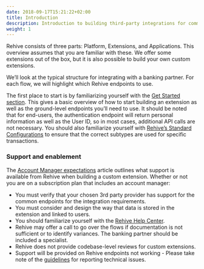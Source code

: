 ```yaml
---
date: 2018-09-17T15:21:22+02:00
title: Introduction
description: Introduction to building third-party integrations for common fintech flows.
weight: 1
---
```

Rehive consists of three parts: Platform, Extensions, and Applications. This overview assumes that you are familiar with these. We offer some extensions out of the box, but it is also possible to build your own custom extensions.  

We’ll look at the typical structure for integrating with a banking partner. For each flow, we will highlight which Rehive endpoints to use.

The first place to start is by familiarizing yourself with the [Get Started section](https://docs.rehive.com/building/get-started/introduction/). This gives a basic overview of how to start building an extension as well as the ground-level endpoints you’ll need to use. It should be noted that for end-users, the authentication endpoint will return personal information as well as the User ID, so in most cases, additional API calls are not necessary. You should also familiarize yourself with [Rehive’s Standard Configurations](https://docs.google.com/document/d/1LdWBY2Oim2EPWv2-ZNKIPXDbnULbSf-DiUfuCw7_zQg/edit#) to ensure that the correct subtypes are used for specific transactions.


### Support and enablement

The [Account Manager expectations](https://rehive.intercom.help/en/collections/2091533-unpacking-rehive-services) article outlines what support is available from Rehive when building a custom extension. Whether or not you are on a subscription plan that includes an account manager:

* You must verify that your chosen 3rd party provider has support for the common endpoints for the integration requirements.
* You must consider and design the way that data is stored in the extension and linked to users.
* You should familiarize yourself with the [Rehive Help Center](https://rehive.intercom.help/en/). 
* Rehive may offer a call to go over the flows if documentation is not sufficient or to identify variances. The banking partner should be included a specialist.
* Rehive does not provide codebase-level reviews for custom extensions.
* Support will be provided on Rehive endpoints not working - Please take note of the [guidelines](https://rehive.intercom.help/en/articles/6229420-reporting-a-technical-support-issue) for reporting technical issues.



